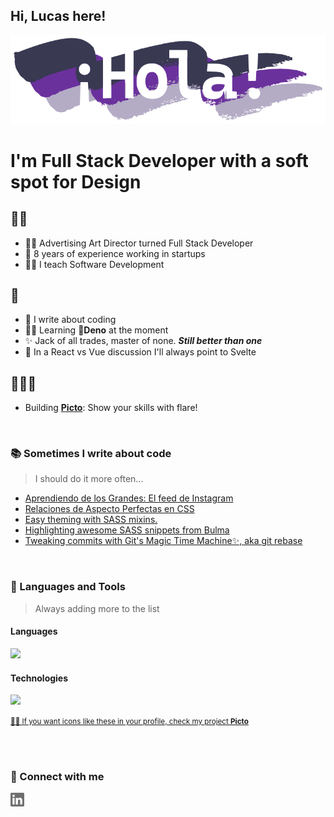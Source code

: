 ## Hi, Lucas here!

<img alt="¡Hola! ¡Hello!" src="https://raw.githubusercontent.com/NOMADE55/nomade55/master/assets/hola.svg" />

<br>

# I'm Full Stack Developer with a soft spot for Design

## 🖐🏻
* 👨‍🎓 Advertising Art Director turned Full Stack Developer
* 🚀 8 years of experience working in startups
* 👨‍🏫 I teach Software Development

## 💜
* 📕 I write about coding
* ✍🏻 Learning 🦕**Deno** at the moment
* ✨ Jack of all trades, master of none. **_Still better than one_**
* 🔨 In a React vs Vue discussion I'll always point to Svelte

## 👨🏻‍💻
- Building [**Picto**](https://github.com/NOMADE55/picto): Show your skills with flare!

<br>

### 📚 Sometimes I write about code
> I should do it more often...
<!-- BLOG-POST-LIST:START -->
- [Aprendiendo de los Grandes: El feed de Instagram](https://dev.to/mates-n-code/aprendiendo-de-los-grandes-el-feed-de-instagram-460l)
- [Relaciones de Aspecto Perfectas en CSS](https://dev.to/nomade55/relaciones-de-aspecto-perfectas-en-css-5c96)
- [Easy theming with SASS mixins.](https://dev.to/nomade55/easy-theming-with-sass-mixins-2ckm)
- [Highlighting awesome SASS snippets from Bulma](https://dev.to/nomade55/highlighting-awesome-sass-snippets-from-bulma-4nnm)
- [Tweaking commits with Git&#39;s Magic Time Machine✨, aka git rebase](https://dev.to/nomade55/tweaking-commits-with-git-s-magic-time-machine-aka-git-rebase-h02)
<!-- BLOG-POST-LIST:END -->

<br>

### 🧰 Languages and Tools
> Always adding more to the list

#### Languages

<img src="https://mypicto.xyz/icons?i=javascript,html,css,typescript,python,php,golang&size=35&cols=12&rounded=12">

#### Technologies
<img src="https://mypicto.xyz/icons?i=react,svelte,bootstrap,symphony,laravel,joomla,mysql,git,docker,illustrator,photoshop,flask&size=35&cols=12&rounded=12">

<small>[☝🏻 If you want icons like these in your profile, check my project **Picto**](https://github.com/NOMADE55/picto)</small>


<br>
<br>

### 💬 Connect with me
[<img align="left" alt="Linkedin" width="22px" src="https://raw.githubusercontent.com/NOMADE55/nomade55/master/assets/linkedin.svg">](https://www.linkedin.com/in/lucas-gabriel-terracino-6aab04192/)


